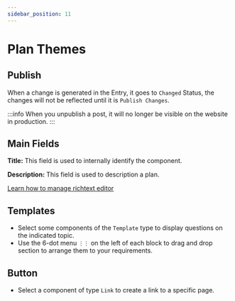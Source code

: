 ```yaml
---
sidebar_position: 11
---
```


# Plan Themes

## Publish

When a change is generated in the Entry, it goes to `Changed` Status, the changes will not be reflected until it is `Publish Changes`.

:::info
When you unpublish a post, it will no longer be visible on the website in production.
:::

## Main Fields

**Title:** This field is used to internally identify the component.

**Description:** This field is used to description a plan.

[Learn how to manage richtext editor](/docs/components/richtext)

## Templates

- Select some components of the `Template` type to display questions on the indicated topic.
- Use the 6-dot menu `⋮⋮` on the left of each block to drag and drop section to arrange them to your requirements.

## Button

- Select a component of type `Link` to create a link to a specific page.
